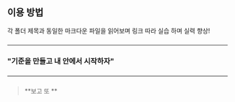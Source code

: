 ###
###
## 이용 방법
각 폴더 제목과 동일한 마크다운 파일을 읽어보며 링크 따라 실습 하며 실력 향상!  
###
###
---  
###
### "기준을 만들고 내 안에서 시작하자"  
###
---  
###
###
> **보고 또 **


